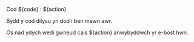 Cod ${code} : ${action}

Bydd y cod dilysu yn dod i ben mewn awr.

Os nad ydych wedi gwneud cais ${action} anwybyddwch yr e-bost hwn.
